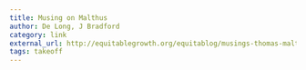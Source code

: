 ```yaml
---
title: Musing on Malthus
author: De Long, J Bradford
category: link
external_url: http://equitablegrowth.org/equitablog/musings-thomas-malthus-hellenistic-age-loyal-spirit-great-kings-iran-550-330-bce-topics-honest-broker-week-august-17-2015/
tags: takeoff
---
```

